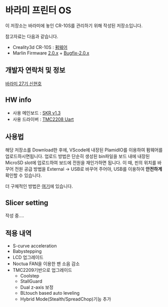 ﻿# 바라미 프린터 OS

이 저장소는 바라미에 놓인 CR-10S를 관리하기 위해 작성된 저장소입니다.

참고자료는 다음과 같습니다.
- Creality3d CR-10S : [펌웨어](https://www.creality3d.cn/download/firmware_c0001/2.html)
- Marlin Firmware [2.0.x](https://github.com/MarlinFirmware/Marlin) + [Bugfix-2.0.x](https://github.com/MarlinFirmware/Marlin/tree/bugfix-2.0.x)

## 개발자 연락처 및 정보
[바라미 27기 신현호](https://tanukimong.github.io/online-cv)

## HW info
- 사용 메인보드 : [SKR v1.3](https://github.com/bigtreetech/BIGTREETECH-SKR-V1.3)
- 사용 드라이버 : [TMC2208 Uart](https://ko.aliexpress.com/item/33012212082.html)

## 사용법
해당 저장소를 Download한 후에, VScode에 내장된 PlamidIO를 이용하여 펌웨어를 업로드하시면됩니다.
업로드 방법은 단순히 생성된 bin파일을 보드 내에 내장된 MicroSD slot에 업로드하여 보드에 전원을 재인가하면 됩니다.
이 때, 핀의 위치를 바꾸어 전원 공급 방법을 External -> USB로 바꾸어 주어야, USB를 이용하여 **안전하게** 확인할 수 있습니다.

더 구체적인 방법은 [여기](https://youtu.be/oaXfXkPYHpw?t=144)에 있습니다.

## Slicer setting

작성 중....


## 적용 내역
- S-curve acceleration
- Babystepping
- LCD 업그레이드
- Noctua FAN을 이용한 팬 소음 감소
- TMC2209기반으로 업그레이드
  - Coolstep
  - StallGuard
  - Dual z-axis 보정
  - BLtouch based auto leveling
  - Hybrid Mode(Stealth/SpreadChop)기능 추가
